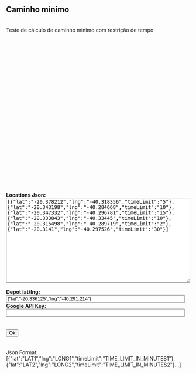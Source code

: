 <html>
    <head>
        <title>Teste TSP</title>
        <style>
            /* Set the size of the div element that contains the map */
           #map {
             height: 400px;  /* The height is 400 pixels */
             width: 100%;  /* The width is the width of the web page */
            }
         </style>
         <script>
            function loadMapsAPI(){
                if (document.getElementById('APIKey') && document.getElementById('APIKey').value) {
                    loadJS("https://maps.googleapis.com/maps/api/js?key="+document.getElementById('APIKey').value+"&callback=updateMap");
                } else {
                    alert("fill form correctly");
                }
            }
         </script>
    </head>
    <body>
        <h2>Caminho mínimo</h2><br/>
        Teste de cálculo de caminho mínimo com restrição de tempo<br/>
        <div id="map"></div>
        <br/>
        <br/>
        <form>
            <strong><label for="locationsJson">Locations Json:</label><br/></strong>
            <textarea id="locationsJson" rows="15" cols="60">
[{"lat":"-20.378212","lng":"-40.318356","timeLimit":"5"},{"lat":"-20.343198","lng":"-40.284668","timeLimit":"10"},{"lat":"-20.347332","lng":"-40.296781","timeLimit":"15"},{"lat":"-20.333843","lng":"-40.33445","timeLimit":"10"},{"lat":"-20.315498","lng":"-40.289719","timeLimit":"2"},{"lat":"-20.3141","lng":"-40.297526","timeLimit":"30"}]</textarea><br/>
            <br/>
            <strong><label for="depotlatlng">Depot lat/lng:</label><br/></strong>
            <input type="text" id="depotlatlng" size="58" value='{"lat":"-20.336125","lng":"-40.291.214"}'><br/>
            <strong><label for="APIKey">Google API Key:</label><br/></strong>
            <input type="text" id="APIKey" size="58" ><br/>
            <br/>
            <br/>
            <input type="button" value="Ok" onclick="loadMapsAPI()"><br/>
            <br/>
            <br/>
            Json Format:[{"lat":"LAT1","lng":"LONG1","timeLimit":"TIME_LIMIT_IN_MINUTES1"},{"lat":"LAT2","lng":"LONG2","timeLimit":"TIME_LIMIT_IN_MINUTES2"}...]<br/>
            <div id="Result">
            </div>
        </form>
        <script>

            function updateMap() {
                if (document.getElementById('APIKey') && 
                    document.getElementById('APIKey').value && 
                    document.getElementById('depotlatlng') && 
                    document.getElementById('depotlatlng').value && 
                    document.getElementById('locationsJson').innerHTML) {
                    //Ok
                    var tempVar; //Used for lat/lng of points
                    var marker; //used for create marker
                    var labels = 'ABCDEFGHIJKLMNOPQRSTUVWXYZ'; //used for set marker labels
                    var labelIndex = 0; //used for set marker labels

                    var tempLatLngObj; //Used for distance matrix api
                    var originsArray = new Array(); //used for distance matrix api
                    var destinationsArray = new Array(); //used for distance matrix api
                    
                    //DecodedDepotJSON
                    var decodedJsonDepot = JSON.parse(document.getElementById('depotlatlng').value);
                    //DecodedJson
                    var decodedJsonLocations = JSON.parse(document.getElementById('locationsJson').innerHTML);



                    var map = new google.maps.Map(
                        document.getElementById('map'), {zoom: 12, center: {"lat":parseFloat(decodedJsonDepot.lat),"lng":parseFloat(decodedJsonDepot.lng)}}
                    );
                    tempVar = {"lat": parseFloat(decodedJsonDepot.lat), "lng": parseFloat(decodedJsonDepot.lng)};

                    tempLatLngObj = new google.maps.LatLng(parseFloat(decodedJsonDepot.lat), parseFloat(decodedJsonDepot.lng));
                    originsArray.push(tempLatLngObj);
                    destinationsArray.push(tempLatLngObj);

                    var depotMarker = new google.maps.Marker({
                        position: tempVar, 
                        map: map, 
                        label: "Z",
                        icon: {
                            url: "http://maps.google.com/mapfiles/ms/icons/blue-dot.png"
                        }
                    });
                    


                    decodedJsonLocations.forEach(element => {
                        tempVar = {"lat": parseFloat(element.lat), "lng": parseFloat(element.lng)};
                        marker = new google.maps.Marker({
                            position: tempVar, 
                            map: map, 
                            label:labels[labelIndex++ % labels.length]
                        });
                        tempLatLngObj = new google.maps.LatLng(parseFloat(element.lat), parseFloat(element.lng));
                        originsArray.push(tempLatLngObj);
                        destinationsArray.push(tempLatLngObj);
                    });

                    var distanceMatrixAPI = new google.maps.DistanceMatrixService();
                    distanceMatrixAPI.getDistanceMatrix(
                    {
                        origins: originsArray,
                        destinations: destinationsArray,
                        travelMode: google.maps.TravelMode.DRIVING,
                        //travelMode: google.maps.TravelMode.DRIVING,
                        unitSystem: google.maps.UnitSystem.METRIC
                    },  processDistanceMatrixResult);

                } else {
                    alert("please fill the input forms");
                }

            }
            function processDistanceMatrixResult(response, status) {
                //console.log ('distance matrix array calculated');
                //console.log ('response:');
                //console.log (response);
                //console.log ('status:');
                //console.log (status);

                var data = {}
                data['time_matrix'] = new Array(); //Matriz que armarena tempo de deslocamento entre todos os pontos passados.
                data['time_windows'] = new Array(); //Matriz que armazena o limite de tempo em que o "caxeiro" deve estar em cada nó.
                var tempArray = new Array();

                response.rows.forEach(child => {
                    child.elements.forEach(elementChild => {
                        tempArray.push(elementChild.duration.value);
                    });
                    //console.log("TEMP ARRAY:");
                    //console.log(tempArray);
                    data['time_matrix'].push(tempArray.concat());
                    tempArray.length = 0;
                });

                //Time Windows
                data['time_windows'].push(0);
                var decodedJsonLocations = JSON.parse(document.getElementById('locationsJson').innerHTML);
                decodedJsonLocations.forEach(element => {
                    data['time_windows'].push(parseInt(element.timeLimit) * 60); //Convert to seconds
                });

                data['num_vehicles'] = 1
                data['depot'] = 0

                //Matrizes geradas.
                //Matrizes geradas.
                //Matrizes geradas.
                //Fazer um a um mesmo (custo altíssimo!, mas é só pra teste)


                console.log ('DATA:');
                console.log (data);
                dump(data['time_matrix'], 'body');

                //document.getElementById('Result').innerHTML = response;
            }
            

            var loadJS = function(url){
                //url is URL of external file, implementationCode is the code
                //to be called from the file, location is the location to 
                //insert the <script> element
                var scriptTag = document.createElement('script');
                scriptTag.src = url;

                document.body.appendChild(scriptTag);
            };









    /* repeatString() returns a string which has been repeated a set number of times */
function repeatString(str, num) {
    out = '';
    for (var i = 0; i < num; i++) {
        out += str;
    }
    return out;
}

/*
dump() displays the contents of a variable like var_dump() does in PHP. dump() is
better than typeof, because it can distinguish between array, null and object.
Parameters:
    v:              The variable
    howDisplay:     "none", "body", "alert" (default)
    recursionLevel: Number of times the function has recursed when entering nested
                    objects or arrays. Each level of recursion adds extra space to the
                    output to indicate level. Set to 0 by default.
Return Value:
    A string of the variable's contents
Limitations:
    Can't pass an undefined variable to dump(). 
    dump() can't distinguish between int and float.
    dump() can't tell the original variable type of a member variable of an object.
    These limitations can't be fixed because these are *features* of JS. However, dump()
*/
function dump(v, howDisplay, recursionLevel) {
    howDisplay = (typeof howDisplay === 'undefined') ? "alert" : howDisplay;
    recursionLevel = (typeof recursionLevel !== 'number') ? 0 : recursionLevel;

    var vType = typeof v;
    var out = vType;

    switch (vType) {
        case "number":
        /* there is absolutely no way in JS to distinguish 2 from 2.0
           so 'number' is the best that you can do. The following doesn't work:
           var er = /^[0-9]+$/;
           if (!isNaN(v) && v % 1 === 0 && er.test(3.0)) {
               out = 'int';
           }
        */
        out += ": " + v;
        break;
    case "boolean":
        out += ": " + v;
        break;
    case "string":
        out += "(" + v.length + '): "' + v + '"';
        break;
    case "object":
        //check if null
        if (v === null) {
            out = "null";
        }
        //If using jQuery: if ($.isArray(v))
        //If using IE: if (isArray(v))
        //this should work for all browsers according to the ECMAScript standard:
        else if (Object.prototype.toString.call(v) === '[object Array]') {
            out = 'array(' + v.length + '): {\n';
            for (var i = 0; i < v.length; i++) {
                out += repeatString('   ', recursionLevel) + "   [" + i + "]:  " +
                    dump(v[i], "none", recursionLevel + 1) + "\n";
            }
            out += repeatString('   ', recursionLevel) + "}";
        }
        else {
            //if object
            let sContents = "{\n";
            let cnt = 0;
            for (var member in v) {
                //No way to know the original data type of member, since JS
                //always converts it to a string and no other way to parse objects.
                sContents += repeatString('   ', recursionLevel) + "   " + member +
                    ":  " + dump(v[member], "none", recursionLevel + 1) + "\n";
                cnt++;
            }
            sContents += repeatString('   ', recursionLevel) + "}";
            out += "(" + cnt + "): " + sContents;
        }
        break;
    default:
        out = v;
        break;
    }

    if (howDisplay == 'body') {
        var pre = document.createElement('pre');
        pre.innerHTML = out;
        document.getElementById('Result').appendChild(pre);
        //document.body.appendChild(pre);
    }
    else if (howDisplay == 'alert') {
        alert(out);
    }

    return out;
}










        </script>
    </body>
</html>

<!--
    Pricing:
        maps API $0,007
        directions API $0,005
        distance matrix API $0,005
        https://developers.google.com/maps/documentation/javascript/usage-and-billing
        https://developers.google.com/maps/documentation/directions/usage-and-billing?hl=pt_BR
        https://developers.google.com/maps/documentation/distance-matrix/usage-and-billing?hl=pt-br
-->